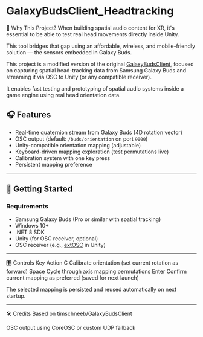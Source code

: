 # GalaxyBudsClient_Headtracking

🧠 Why This Project?
When building spatial audio content for XR, it's essential to be able to test real head movements directly inside Unity.

This tool bridges that gap using an affordable, wireless, and mobile-friendly solution — the sensors embedded in Galaxy Buds.

This project is a modified version of the original [GalaxyBudsClient](https://github.com/timschneeb/GalaxyBudsClient), focused on capturing spatial head-tracking data from Samsung Galaxy Buds and streaming it via OSC to Unity (or any compatible receiver).

It enables fast testing and prototyping of spatial audio systems inside a game engine using real head orientation data.

## 🎧 Features

- Real-time quaternion stream from Galaxy Buds (4D rotation vector)
- OSC output (default: `/buds/orientation` on port `9000`)
- Unity-compatible orientation mapping (adjustable)
- Keyboard-driven mapping exploration (test permutations live)
- Calibration system with one key press
- Persistent mapping preference

---

## 🚀 Getting Started

### Requirements

- Samsung Galaxy Buds (Pro or similar with spatial tracking)
- Windows 10+
- .NET 8 SDK
- Unity (for OSC receiver, optional)
- OSC receiver (e.g., [extOSC](https://github.com/Iam1337/extOSC) in Unity)

---

🎛️ Controls
Key	Action
C	Calibrate orientation (set current rotation as forward)
Space	Cycle through axis mapping permutations
Enter	Confirm current mapping as preferred (saved for next launch)

The selected mapping is persisted and reused automatically on next startup.

---

🛠️ Credits
Based on timschneeb/GalaxyBudsClient

OSC output using CoreOSC or custom UDP fallback
